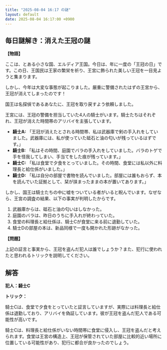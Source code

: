 ```yaml
---
title: "2025-08-04 16:17 の謎"
layout: default
date: 2025-08-04 16:17:00 +0900
---
```

## 毎日謎解き：消えた王冠の謎

**【物語】**

ここは、とある小さな国、エルディア王国。今日は、年に一度の「王冠の日」です。この日、王国民は王家の繁栄を祈り、王宮に飾られた美しい王冠を一目見ようと集まります。

しかし、今年は大変な事態が起こりました。厳重に警備されたはずの王宮から、王冠が消えてしまったのです！

国王は名探偵であるあなたに、王冠を取り戻すよう依頼しました。

王宮には、王冠の警備を担当していた4人の騎士がいます。騎士たちはそれぞれ、王冠が消えた時間帯のアリバイを主張しています。

*   **騎士A:** 「王冠が消えたとされる時間帯、私は武器庫で剣の手入れをしていました。武器庫には、私が使っていた砥石と油の匂いが残っているはずです。」
*   **騎士B:** 「私はその時間、庭園でバラの手入れをしていました。バラのトゲで手を怪我してしまい、手当てをした痕が残っています。」
*   **騎士C:** 「私は食堂で夕食をとっていました。その時間、食堂には私以外に料理長と給仕係がいました。」
*   **騎士D:** 「私は自分の部屋で書物を読んでいました。部屋には誰もおらず、本を読んでいた証拠として、栞が挟まったままの本が置いてあります。」

しかし、国王は騎士たちの中に嘘をついている者がいると睨んでいます。なぜなら、王宮の調査の結果、以下の事実が判明したからです。

1.  武器庫からは、砥石と油の匂いはしなかった。
2.  庭園のバラは、昨日のうちに手入れが終わっていた。
3.  食堂の料理長と給仕係は、騎士Cが食堂に来る前に退勤していた。
4.  騎士Dの部屋の本は、新品同様で一度も開かれた形跡がなかった。

**【問題】**

上記の証言と事実から、王冠を盗んだ犯人は誰でしょうか？また、犯行に使われたと思われるトリックを説明してください。

## 解答

**犯人：騎士C**

**トリック：**

騎士Cは、食堂で夕食をとっていたと証言していますが、実際には料理長と給仕係は退勤しており、アリバイを偽証しています。彼が王冠を盗んだ犯人である可能性が高いです。

騎士Cは、料理長と給仕係がいない時間帯に食堂に侵入し、王冠を盗んだと考えられます。食堂は王宮の構造上、王冠が保管されていた部屋に比較的近い場所に位置している可能性があり、犯行に都合が良かったのでしょう。
